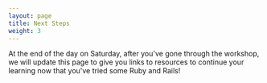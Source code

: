 ```yaml
---
layout: page
title: Next Steps
weight: 3
---
```


At the end of the day on Saturday, after you've gone through the workshop, we will update this page to give you links to resources to continue your learning now that you've tried some Ruby and Rails!
